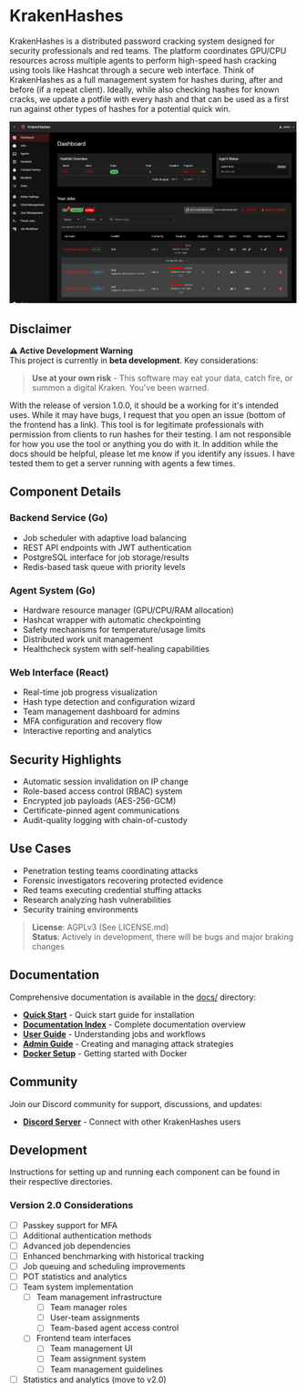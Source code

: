 # KrakenHashes

KrakenHashes is a distributed password cracking system designed for security professionals and red teams. The platform coordinates GPU/CPU resources across multiple agents to perform high-speed hash cracking using tools like Hashcat through a secure web interface. Think of KrakenHashes as a full management system for hashes during, after and before (if a repeat client). Ideally, while also checking hashes for known cracks, we update a potfile with every hash and that can be used as a first run against other types of hashes for a potential quick win.

![KrakenHashes Dashboard](docs/assets/images/screenshots/dashboard_overview.png)

## Disclaimer

**⚠️ Active Development Warning**  
This project is currently in **beta development**. Key considerations:

> **Use at your own risk** - This software may eat your data, catch fire, or summon a digital Kraken. You've been warned.

With the release of version 1.0.0, it should be a working for it's intended uses. While it may have bugs, I request that you open an issue (bottom of the frontend has a link). This tool is for legitimate professionals with permission from clients to run hashes for their testing. I am not responsible for how you use the tool or anything you do with it. In addition while the docs should be helpful, please let me know if you identify any issues. I have tested them to get a server running with agents a few times.

## Component Details

### Backend Service (Go)

-   Job scheduler with adaptive load balancing
-   REST API endpoints with JWT authentication
-   PostgreSQL interface for job storage/results
-   Redis-based task queue with priority levels

### Agent System (Go)

-   Hardware resource manager (GPU/CPU/RAM allocation)
-   Hashcat wrapper with automatic checkpointing
-   Safety mechanisms for temperature/usage limits
-   Distributed work unit management
-   Healthcheck system with self-healing capabilities

### Web Interface (React)

-   Real-time job progress visualization
-   Hash type detection and configuration wizard
-   Team management dashboard for admins
-   MFA configuration and recovery flow
-   Interactive reporting and analytics

## Security Highlights

-   Automatic session invalidation on IP change
-   Role-based access control (RBAC) system
-   Encrypted job payloads (AES-256-GCM)
-   Certificate-pinned agent communications
-   Audit-quality logging with chain-of-custody

## Use Cases

-   Penetration testing teams coordinating attacks
-   Forensic investigators recovering protected evidence
-   Red teams executing credential stuffing attacks
-   Research analyzing hash vulnerabilities
-   Security training environments

> **License**: AGPLv3 (See LICENSE.md)  
> **Status**: Actively in development, there will be bugs and major braking changes

## Documentation

Comprehensive documentation is available in the [docs/](docs/) directory:

-   **[Quick Start](https://zerkereod.github.io/krakenhashes/getting-started/quick-start/)** - Quick start guide for installation
-   **[Documentation Index](https://zerkereod.github.io/krakenhashes/)** - Complete documentation overview
-   **[User Guide](https://zerkereod.github.io/krakenhashes/user-guide/)** - Understanding jobs and workflows
-   **[Admin Guide](https://zerkereod.github.io/krakenhashes/admin-guide/)** - Creating and managing attack strategies
-   **[Docker Setup](https://zerkereod.github.io/krakenhashes/deployment/docker/)** - Getting started with Docker

## Community

Join our Discord community for support, discussions, and updates:

-   **[Discord Server](https://discord.com/invite/taafA9cSFV)** - Connect with other KrakenHashes users

## Development

Instructions for setting up and running each component can be found in their respective directories.

### Version 2.0 Considerations

-   [ ] Passkey support for MFA
-   [ ] Additional authentication methods
-   [ ] Advanced job dependencies
-   [ ] Enhanced benchmarking with historical tracking
-   [ ] Job queuing and scheduling improvements
-   [ ] POT statistics and analytics
-   [ ] Team system implementation
    -   [ ] Team management infrastructure
        -   [ ] Team manager roles
        -   [ ] User-team assignments
        -   [ ] Team-based agent access control
    -   [ ] Frontend team interfaces
        -   [ ] Team management UI
        -   [ ] Team assignment system
        -   [ ] Team management guidelines
-   [ ] Statistics and analytics (move to v2.0)
